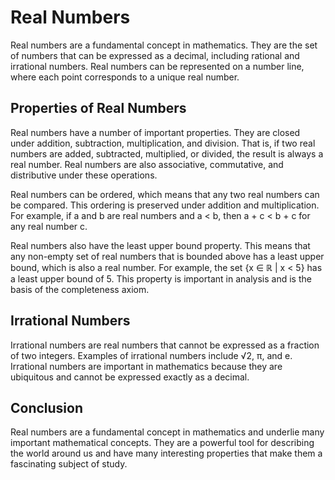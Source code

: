 # Real Numbers

Real numbers are a fundamental concept in mathematics. They are the set of numbers that can be expressed as a decimal, including rational and irrational numbers. Real numbers can be represented on a number line, where each point corresponds to a unique real number.

## Properties of Real Numbers

Real numbers have a number of important properties. They are closed under addition, subtraction, multiplication, and division. That is, if two real numbers are added, subtracted, multiplied, or divided, the result is always a real number. Real numbers are also associative, commutative, and distributive under these operations.

Real numbers can be ordered, which means that any two real numbers can be compared. This ordering is preserved under addition and multiplication. For example, if a and b are real numbers and a < b, then a + c < b + c for any real number c.

Real numbers also have the least upper bound property. This means that any non-empty set of real numbers that is bounded above has a least upper bound, which is also a real number. For example, the set {x ∈ ℝ | x < 5} has a least upper bound of 5. This property is important in analysis and is the basis of the completeness axiom.

## Irrational Numbers

Irrational numbers are real numbers that cannot be expressed as a fraction of two integers. Examples of irrational numbers include √2, π, and e. Irrational numbers are important in mathematics because they are ubiquitous and cannot be expressed exactly as a decimal.

## Conclusion

Real numbers are a fundamental concept in mathematics and underlie many important mathematical concepts. They are a powerful tool for describing the world around us and have many interesting properties that make them a fascinating subject of study.
